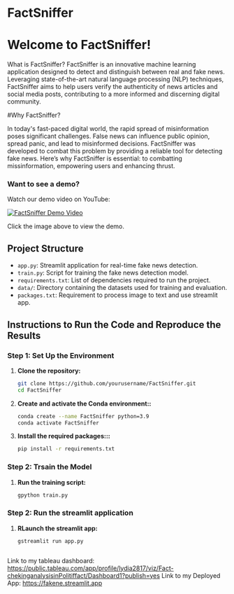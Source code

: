# FactSniffer

# Welcome to FactSniffer!

What is FactSniffer?
FactSniffer is an innovative machine learning application designed to detect and distinguish between real and fake news. Leveraging state-of-the-art natural language processing (NLP) techniques, FactSniffer aims to help users verify the authenticity of news articles and social media posts, contributing to a more informed and discerning digital community.

#Why FactSniffer?

In today's fast-paced digital world, the rapid spread of misinformation poses significant challenges. False news can influence public opinion, spread panic, and lead to misinformed decisions. FactSniffer was developed to combat this problem by providing a reliable tool for detecting fake news. Here’s why FactSniffer is essential: to combatting missinformation, empowering users and enhancing thrust.

### Want to see a demo?

Watch our demo video on YouTube:

[![FactSniffer Demo Video](https://img.youtube.com/vi/rFD8hLvLg9E/0.jpg)](https://www.youtube.com/watch?v=rFD8hLvLg9E)

Click the image above to view the demo.

## Project Structure
- `app.py`: Streamlit application for real-time fake news detection.
- `train.py`: Script for training the fake news detection model.
- `requirements.txt`: List of dependencies required to run the project.
- `data/`: Directory containing the datasets used for training and evaluation.
- `packages.txt`: Requirement to process image to text and use streamlit app.

## Instructions to Run the Code and Reproduce the Results

### Step 1: Set Up the Environment
1. **Clone the repository:**
   ```sh
   git clone https://github.com/yourusername/FactSniffer.git
   cd FactSniffer
2. **Create and activate the Conda environment::**
      ```sh
   conda create --name FactSniffer python=3.9
   conda activate FactSniffer
3. **Install the required packages:::**
      ```sh
   pip install -r requirements.txt


### Step 2: Trsain the Model
1. **Run the training script:**
   ```sh
   gpython train.py
### Step 2: Run the streamlit application
1. **RLaunch the streamlit app:**
   ```sh
   gstreamlit run app.py



Link to my tableau dashboard:
https://public.tableau.com/app/profile/lydia2817/viz/Fact-chekinganalysisinPolitiffact/Dashboard1?publish=yes
Link to my Deployed App:
https://fakene.streamlit.app


